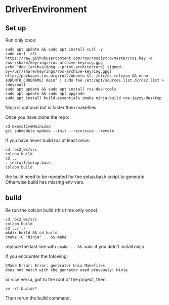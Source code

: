 # DriverEnvironment


## Set up
Run only once:
```
sudo apt update && sudo apt install curl -y
sudo curl -sSL https://raw.githubusercontent.com/ros/rosdistro/master/ros.key -o /usr/share/keyrings/ros-archive-keyring.gpg
echo "deb [arch=$(dpkg --print-architecture) signed-by=/usr/share/keyrings/ros-archive-keyring.gpg] http://packages.ros.org/ros2/ubuntu $(. /etc/os-release && echo $UBUNTU_CODENAME) main" | sudo tee /etc/apt/sources.list.d/ros2.list > /dev/null
sudo apt update && sudo apt install ros-dev-tools
sudo apt update && sudo apt upgrade
sudo apt install build-essentials cmake ninja-build ros-jazzy-desktop
```
Ninja is optional but is faster then makefiles

Once you have clone the repo:
```
cd ExecutiveMainLoop
git submodule update --init --recursive --remote
```
If you have never build ros at least once:
```
cd ros2_ws/src
colcon build
cd ..
. install/setup.bash
colcon build
```
the build need to be repeated for the setup.bash srcipt to generate. Otherwise build has missing env vars.

## build
Re run the colcon build (this time only once):
```
cd ros2_ws/src
colcon build
cd ../../
mkdir build && cd build
cmake -G "Ninja" .. && make
```
replace the last line with `cmake .. && make` if you didn't install ninja

If you encounter the folowing:
```
CMake Error: Error: generator Unix Makefiles
does not match with the genrator used prevously: Ninja
```
or vice versa, got to the root of the project, then:
```
rm -rf build/*
```
Then rerun the build command.